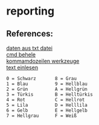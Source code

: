 # reporting


References:
--------

[daten aus txt datei](https://www.lima-city.de/thread/daten-automatisch-aus-text-datei-entnehmen)<br>
[cmd behele](https://secure-bits.org/cmd-befehle-unter-windows-im-ueberblick/)<br>
[kommamdozeilen werkzeuge](https://www.pcwelt.de/ratgeber/Windows-steuern-Die-besten-Kommandozeilen-Werkzeuge-fuer-Windows-56713.html)<br>
[text einlesen](https://sites.google.com/site/batchprogrammierung/befehle/how-to---einleitung/textdatei-einlesen)<br>




    0 = Schwarz       8 = Grau
    1 = Blau          9 = Hellblau
    2 = Grün          A = Hellgrün
    3 = Türkis        B = Helltürkis
    4 = Rot           C = Hellrot
    5 = Lila          D = Helllila
    6 = Gelb          E = Hellgelb
    7 = Hellgrau      F = Weiß
